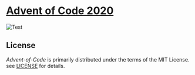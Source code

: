 # [Advent of Code 2020](https://adventofcode.com/2020)

![Test](https://github.com/x86chi/Advent-of-Code/workflows/Test/badge.svg)

## License

_Advent-of-Code_ is primarily distributed under the terms of the MIT License. see [LICENSE](./LICENSE) for details.
